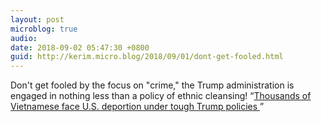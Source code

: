 ```yaml
---
layout: post
microblog: true
audio: 
date: 2018-09-02 05:47:30 +0800
guid: http://kerim.micro.blog/2018/09/01/dont-get-fooled.html
---
```

Don't get fooled by the focus on "crime," the Trump administration is engaged in nothing less than a policy of ethnic cleansing! “[Thousands of Vietnamese face U\.S\. deportion under tough Trump policies ](https://www.washingtonpost.com/world/asia_pacific/thousands-of-vietnamese-including-offspring-of-us-troops-could-be-deported-under-tough-trump-policy/2018/08/30/8de80848-a6d0-11e8-b76b-d513a40042f6_story.html?noredirect=on&utm_term=.1f65f839dd03)”
